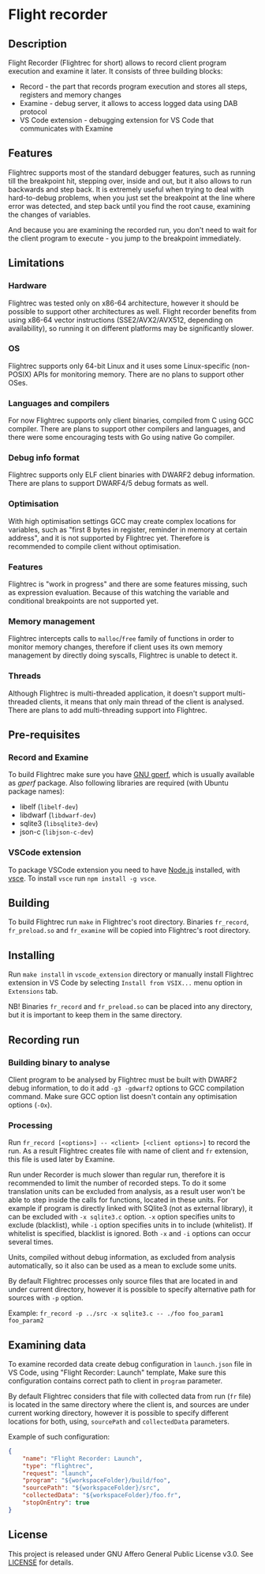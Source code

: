 # Flight recorder

## Description
Flight Recorder (Flightrec for short) allows to record client program execution and examine it later. It consists of three building blocks:
* Record - the part that records program execution and stores all steps, registers and memory changes
* Examine - debug server, it allows to access logged data using DAB protocol
* VS Code extension - debugging extension for VS Code that communicates with Examine

## Features
Flightrec supports most of the standard debugger features, such as running till the breakpoint hit, stepping over, inside and out, but it also allows to run backwards and step back. It is extremely useful when trying to deal with hard-to-debug problems, when you just set the breakpoint at the line where error was detected, and step back until you find the root cause, examining the changes of variables.

And because you are examining the recorded run, you don't need to wait for the client program to execute - you jump to the breakpoint immediately.

## Limitations

### Hardware
Flightrec was tested only on x86-64 architecture, however it should be possible to support other architectures as well. Flight recorder benefits from using x86-64 vector instructions (SSE2/AVX2/AVX512, depending on availability), so running it on different platforms may be significantly slower.

### OS
Flightrec supports only 64-bit Linux and it uses some Linux-specific (non-POSIX) APIs for monitoring memory. There are no plans to support other OSes.

### Languages and compilers
For now Flightrec supports only client binaries, compiled from C using GCC compiler. There are plans to support other compilers and languages, and there were some encouraging tests with Go using native Go compiler.

### Debug info format
Flightrec supports only ELF client binaries with DWARF2 debug information. There are plans to support DWARF4/5 debug formats as well.

### Optimisation
With high optimisation settings GCC may create complex locations for variables, such as "first 8 bytes in register, reminder in memory at certain address", and it is not supported by Flightrec yet.
Therefore is recommended to compile client without optimisation.

### Features
Flightrec is "work in progress" and there are some features missing, such as expression evaluation. Because of this watching the variable and conditional breakpoints are not supported yet.

### Memory management
Flightrec intercepts calls to `malloc`/`free` family of functions in order to monitor memory changes, therefore if client uses its own memory management by directly doing syscalls, Flightrec is unable to detect it.

### Threads
Although Flightrec is multi-threaded application, it doesn't support multi-threaded clients, it means that only main thread of the client is analysed. There are plans to add multi-threading support into Flightrec.

## Pre-requisites

### Record and Examine
To build Flightrec make sure you have [GNU gperf](https://www.gnu.org/software/gperf/), which is usually available as _gperf_ package.
Also following libraries are required (with Ubuntu package names):
* libelf (`libelf-dev`)
* libdwarf (`libdwarf-dev`)
* sqlite3 (`libsqlite3-dev`)
* json-c (`libjson-c-dev`)

### VSCode extension
To package VSCode extension you need to have [Node.js](https://nodejs.org/) installed, with [vsce](https://github.com/microsoft/vscode-vsce).
To install `vsce` run `npm install -g vsce`.

## Building
To build Flightrec run `make` in Flightrec's root directory. Binaries `fr_record`, `fr_preload.so` and `fr_examine` will be copied into Flightrec's root directory.

## Installing
Run `make install` in `vscode_extension` directory or manually install Flightrec extension in VS Code by selecting `Install from VSIX...` menu option in `Extensions` tab.

NB! Binaries `fr_record` and `fr_preload.so` can be placed into any directory, but it is important to keep them in the same directory.

## Recording run

### Building binary to analyse
Client program to be analysed by Flightrec must be built with DWARF2 debug information, to do it add `-g3 -gdwarf2` options to GCC compilation command. Make sure GCC option list doesn't contain any optimisation options (`-Ox`).

### Processing
Run `fr_record [<options>] -- <client> [<client options>]` to record the run. As a result Flightrec creates file with name of client and `fr` extension, this file is used later by Examine.

Run under Recorder is much slower than regular run, therefore it is recommended to limit the number of recorded steps. To do it some translation units can be excluded from analysis, as a result user won't be able to step inside the calls for functions, located in these units. For example if program is directly linked with SQlite3 (not as external library), it can be excluded with `-x sqlite3.c` option. `-x` option specifies units to exclude (blacklist), while `-i` option specifies units in to include (whitelist). If whitelist is specified, blacklist is ignored. Both `-x` and `-i` options can occur several times.

Units, compiled without debug information, as excluded from analysis automatically, so it also can be used as a mean to exclude some units.

By default Flightrec processes only source files that are located in and under current directory, however it is possible to specify alternative path for sources with `-p` option.

Example:
`fr_record -p ../src -x sqlite3.c -- ./foo foo_param1 foo_param2`

## Examining data
To examine recorded data create debug configuration in `launch.json` file in VS Code, using "Flight Recorder: Launch" template, Make sure this configuration contains correct path to client in `program` parameter.

By default Flightrec considers that file with collected data from run (`fr` file) is located in the same directory where the client is, and sources are under current working directory, however it is possible to specify different locations for both, using, `sourcePath` and `collectedData` parameters.

Example of such configuration:
```json
{
    "name": "Flight Recorder: Launch",
    "type": "flightrec",
    "request": "launch",
    "program": "${workspaceFolder}/build/foo",
    "sourcePath": "${workspaceFolder}/src",
    "collectedData": "${workspaceFolder}/foo.fr",
    "stopOnEntry": true
}
```

## License
This project is released under GNU Affero General Public License v3.0. See [LICENSE](LICENSE) for details.
